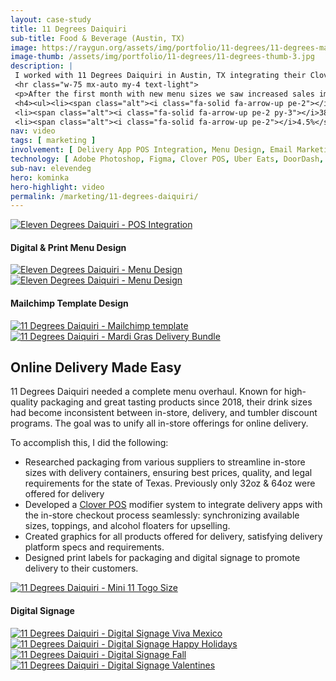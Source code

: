 ```yaml
---
layout: case-study
title: 11 Degrees Daiquiri
sub-title: Food & Beverage (Austin, TX)
image: https://raygun.org/assets/img/portfolio/11-degrees/11-degrees-mailchimp.jpg
image-thumb: /assets/img/portfolio/11-degrees/11-degrees-thumb-3.jpg
description: |
 I worked with 11 Degrees Daiquiri in Austin, TX integrating their Clover POS system with Uber Eats, DoorDash and GrubHub. Working within their pre established brand guidelines I redesigned their print menu, and provided digital and print graphics for packaging, social media, and website promotions and managed their Mailchimp email marketing campaigns.
 <hr class="w-75 mx-auto my-4 text-light">
 <p>After the first month with new menu sizes we saw increased sales immediately:</p>
 <h4><ul><li><span class="alt"><i class="fa-solid fa-arrow-up pe-2"></i>44.3%</span> increase compared to last month</li>
 <li><span class="alt"><i class="fa-solid fa-arrow-up pe-2 py-3"></i>38%</span> increase in paid orders</li>
 <li><span class="alt"><i class="fa-solid fa-arrow-up pe-2"></i>4.5%</span> increase in average order amount</li></ul></h4>
nav: video
tags: [ marketing ]
involvement: [ Delivery App POS Integration, Menu Design, Email Marketing, Digital Signage, Sticker Design, Social Media ]
technology: [ Adobe Photoshop, Figma, Clover POS, Uber Eats, DoorDash, GrubHub, Filmora ]
sub-nav: elevendeg
hero: kominka
hero-highlight: video
permalink: /marketing/11-degrees-daiquiri/
---
```

<div class="container-fluid text-white elevendeg pt-5">
  <div class="container py-5">
    <div class="row align-items-top g-5" id="trigger-1">
      <div class="col-lg-6 col-md-12" data-aos="fade-up" data-aos-anchor-placement="top-bottom" data-aos-anchor="#trigger-1" data-aos-once="true">  
        <a href="/assets/img/portfolio/11-degrees/11-degrees-clover.jpg" class="glightboxGallery"><img src="/assets/img/portfolio/11-degrees/11-degrees-clover.jpg" class="img-fluid cursor-zoom border border-5" alt="Eleven Degrees Daiquiri - POS Integration"></a>
        <div id="trigger-2">
        <h4 class="mt-5" data-aos="fade-up" data-aos-once="true" data-aos-anchor="#trigger-2">Digital & Print Menu Design</h4>
        <a href="/assets/img/portfolio/11-degrees/11-degrees-menu-1.jpg" class="glightboxGallery"><img src="/assets/img/portfolio/11-degrees/11-degrees-menu-1.jpg" class="img-fluid cursor-zoom border border-5 mb-5" alt="Eleven Degrees Daiquiri - Menu Design" data-aos="fade-up" data-aos-once="true" data-aos-anchor="#trigger-2"></a>
        <a href="/assets/img/portfolio/11-degrees/11-degrees-menu-2.jpg" class="glightboxGallery"><img src="/assets/img/portfolio/11-degrees/11-degrees-menu-2.jpg" class="img-fluid cursor-zoom border border-5" alt="Eleven Degrees Daiquiri - Menu Design" data-aos="fade-up" data-aos-once="true"></a>
        <h4 data-aos="fade-up" data-aos-once="true" id="trigger-3" class="mt-5">Mailchimp Template Design</h4>
        <a href="/assets/img/portfolio/11-degrees/11-degrees-mailchimp.jpg" class="glightboxGallery"><img src="/assets/img/portfolio/11-degrees/11-degrees-mailchimp.jpg" class="img-fluid cursor-zoom border border-5" data-aos="fade-up" data-aos-anchor="#trigger-3" data-aos-once="true" alt="11 Degrees Daiquiri - Mailchimp template"></a>
        <a href="/assets/img/portfolio/11-degrees/11-degrees-mardi-gras-bundle.jpg" class="glightboxGallery"><img src="/assets/img/portfolio/11-degrees/11-degrees-mardi-gras-bundle.jpg" class="img-fluid cursor-zoom border border-5 my-5" data-aos="fade-up" data-aos-once="true" alt="11 Degrees Daiquiri - Mardi Gras Delivery Bundle"></a>
        </div>
      </div>  
      <div class="col-lg-6 col-md-12" data-aos="fade-up" data-aos-anchor-placement="top-bottom" data-aos-anchor="#trigger-1" data-aos-once="true">
        <h2 class="elevendeg">Online Delivery Made Easy</h2>
        <p>11 Degrees Daiquiri needed a complete menu overhaul. Known for high-quality packaging and great tasting products since 2018, their drink sizes had become inconsistent between in-store, delivery, and tumbler discount programs. The goal was to unify all in-store offerings for online delivery.
        </p>
        <p class="my-5">To accomplish this, I did the following:</p>
        <p><ul class="pb-5">
          <li><i class="fas fa-location-crosshairs elevendeg pe-3"></i>Researched packaging from various suppliers to streamline in-store sizes with delivery containers, ensuring best prices, quality, and legal requirements for the state of Texas. Previously only 32oz & 64oz were offered for delivery</li>
          <li><i class="fas fa-location-crosshairs elevendeg pe-3"></i>Developed a <a href="https://www.clover.com/" target="_blank">Clover POS</a> modifier system to integrate delivery apps with the in-store checkout process seamlessly: synchronizing available sizes, toppings, and alcohol floaters for upselling.</li>
          <li><i class="fas fa-location-crosshairs elevendeg pe-3"></i>Created graphics for all products offered for delivery, satisfying delivery platform specs and requirements.</li>
          <li><i class="fas fa-location-crosshairs elevendeg pe-3"></i>Designed print labels for packaging and digital signage to promote delivery to their customers.</li>
        </ul></p>
        <p class="mt-5"><a href="/assets/img/portfolio/11-degrees/11-degrees-mini-11.jpg" class="glightboxGallery"><img src="/assets/img/portfolio/11-degrees/11-degrees-mini-11.jpg" class="img-fluid cursor-zoom border border-5" data-aos="fade-up" data-aos-once="true" alt="11 Degrees Daiquiri - Mini 11 Togo Size"></a></p>
        <h4 data-aos="fade-up" data-aos-once="true" id="trigger-4" class="mt-5">Digital Signage</h4>
        <a href="/assets/img/portfolio/11-degrees/11-degrees-viva-mexico.jpg" class="glightboxGallery"><img src="/assets/img/portfolio/11-degrees/11-degrees-viva-mexico.jpg" class="img-fluid cursor-zoom border border-5 mb-5" data-aos="fade-up" data-aos-anchor="#trigger-4" data-aos-once="true" alt="11 Degrees Daiquiri - Digital Signage Viva Mexico"></a>
        <a href="/assets/img/portfolio/11-degrees/11-degrees-holidays.jpg" class="glightboxGallery"><img src="/assets/img/portfolio/11-degrees/11-degrees-holidays.jpg" class="img-fluid cursor-zoom border border-5" data-aos="fade-up" data-aos-once="true" alt="11 Degrees Daiquiri - Digital Signage Happy Holidays"></a>
        <a href="/assets/img/portfolio/11-degrees/11-degrees-fall.png" class="glightboxGallery"><img src="/assets/img/portfolio/11-degrees/11-degrees-fall.png" class="img-fluid cursor-zoom border border-5 my-5" data-aos="fade-up" data-aos-once="true" alt="11 Degrees Daiquiri - Digital Signage Fall"></a>
        <a href="/assets/img/portfolio/11-degrees/11-degrees-cupid-signage.jpg" class="glightboxGallery"><img src="/assets/img/portfolio/11-degrees/11-degrees-cupid-signage.jpg" class="img-fluid cursor-zoom border border-5" data-aos="fade-up" data-aos-once="true" alt="11 Degrees Daiquiri - Digital Signage Valentines"></a>
      </div>
    </div>
  </div>
</div>